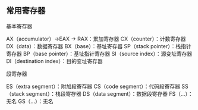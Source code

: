 ## 常用寄存器
基本寄存器

AX（accumulator）->EAX -> RAX：累加寄存器
CX（counter）：计数寄存器
DX（data）：数据寄存器
BX（base）：基址寄存器
SP（stack pointer）：栈指针寄存器
BP（base pointer）：基址指针寄存器
SI（source index）：源变址寄存器
DI（destination index）：目的变址寄存器

段寄存器

ES（extra segment）：附加段寄存器
CS（code segment）：代码段寄存器
SS（stack segment）：栈段寄存器
DS（data  segment）：数据段寄存器
FS（...）：无名
GS（...）：无名



